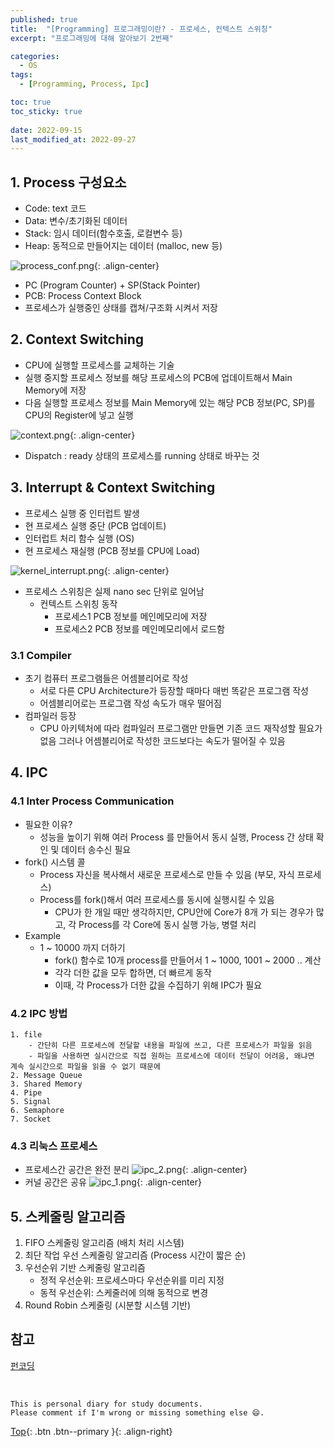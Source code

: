 ```yaml
---
published: true
title:  "[Programming] 프로그래밍이란? - 프로세스, 컨텍스트 스위칭"
excerpt: "프로그래밍에 대해 알아보기 2번째"

categories:
  - OS
tags:
  - [Programming, Process, Ipc]

toc: true
toc_sticky: true
 
date: 2022-09-15
last_modified_at: 2022-09-27
---
```


## 1. Process 구성요소

- Code: text 코드
- Data: 변수/초기화된 데이터
- Stack: 임시 데이터(함수호출, 로컬변수 등)
- Heap: 동적으로 만들어지는 데이터 (malloc, new 등)

![process_conf.png](../../assets/images/process_conf.png){: .align-center}

- PC (Program Counter) + SP(Stack Pointer)
- PCB: Process Context Block
- 프로세스가 실행중인 상태를 캡쳐/구조화 시켜서 저장

## 2. Context Switching

- CPU에 실행할 프로세스를 교체하는 기술
- 실행 중지할 프로세스 정보를 해당 프로세스의 PCB에 업데이트해서 Main Memory에 저장
- 다음 실행할 프로세스 정보를 Main Memory에 있는 해당 PCB 정보(PC, SP)를 CPU의 Register에 넣고 실행

![context.png](../../assets/images/context.png){: .align-center}

- Dispatch : ready 상태의 프로세스를 running 상태로 바꾸는 것

## 3. Interrupt & Context Switching

- 프로세스 실행 중 인터럽트 발생
- 현 프로세스 실행 중단 (PCB 업데이트)
- 인터럽트 처리 함수 실행 (OS)
- 현 프로세스 재실행 (PCB 정보를 CPU에 Load)

![kernel_interrupt.png](../../assets/images/kernel_interrupt.png){: .align-center}

- 프로세스 스위칭은 실제 nano sec 단위로 일어남
    - 컨텍스트 스위칭 동작
        - 프로세스1 PCB 정보를 메인메모리에 저장
        - 프로세스2 PCB 정보를 메인메모리에서 로드함

### 3.1 Compiler
- 초기 컴퓨터 프로그램들은 어셈블리어로 작성
    - 서로 다른 CPU Architecture가 등장할 때마다 매번 똑같은 프로그램 작성
    - 어셈블리어로는 프로그램 작성 속도가 매우 떨어짐
- 컴파일러 등장
    - CPU 아키텍처에 따라 컴파일러 프로그램만 만들면 기존 코드 재작성할 필요가 없음
    그러나 어셈블리어로 작성한 코드보다는 속도가 떨어질 수 있음

## 4. IPC
### 4.1 Inter Process Communication
- 필요한 이유?
    - 성능을 높이기 위해 여러 Process 를 만들어서 동시 실행, Process 간 상태 확인 및 데이터 송수신 필요
- fork() 시스템 콜
    - Process 자신을 복사해서 새로운 프로세스로 만들 수 있음 (부모, 자식 프로세스)
    - Process를 fork()해서 여러 프로세스를 동시에 실행시킬 수 있음
        - CPU가 한 개일 때만 생각하지만, CPU안에 Core가 8개 가 되는 경우가 많고, 각 Process를 각 Core에 동시 실행 가능, 병렬 처리
- Example
    - 1 ~ 10000 까지 더하기
        - fork() 함수로 10개 process를 만들어서 1 ~ 1000, 1001 ~ 2000 .. 계산
        - 각각 더한 값을 모두 합하면, 더 빠르게 동작
        - 이때, 각 Process가 더한 값을 수집하기 위해 IPC가 필요

### 4.2 IPC 방법
    1. file
        - 간단히 다른 프로세스에 전달할 내용을 파일에 쓰고, 다른 프로세스가 파일을 읽음
        - 파일을 사용하면 실시간으로 직접 원하는 프로세스에 데이터 전달이 어려움, 왜냐면 계속 실시간으로 파일을 읽을 수 없기 때문에
    2. Message Queue
    3. Shared Memory
    4. Pipe
    5. Signal
    6. Semaphore
    7. Socket

### 4.3 리눅스 프로세스
- 프로세스간 공간은 완전 분리
![ipc_2.png](../../assets/images/ipc_2.png){: .align-center}
- 커널 공간은 공유
![ipc_1.png](../../assets/images/ipc_1.png){: .align-center}

## 5. 스케줄링 알고리즘
1. FIFO 스케줄링 알고리즘 (배치 처리 시스템)
2. 최단 작업 우선 스케줄링 알고리즘 (Process 시간이 짧은 순)
3. 우선순위 기반 스케줄링 알고리즘
    - 정적 우선순위: 프로세스마다 우선순위를 미리 지정
    - 동적 우선순위: 스케줄러에 의해 동적으로 변경
4. Round Robin 스케줄링 (시분할 시스템 기반)

## 참고
[펀코딩](https://www.fun-coding.org/contextswitching.html)

<br>

    This is personal diary for study documents.
    Please comment if I'm wrong or missing something else 😄. 

[Top](#){: .btn .btn--primary }{: .align-right}